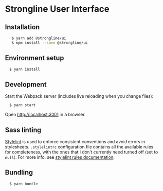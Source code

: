 # Strongline User Interface

## Installation 

```sh
   $ yarn add @strongline/ui
   $ npm install --save @strongline/ui
```

## Environment setup 

```sh
  $ yarn install
```

## Development

Start the Webpack server (includes live reloading when you change files):

```sh
  $ yarn start
```

Open [http://localhost:3001](http://localhost:3001) in a browser.

## Sass linting

[Stylelint](http://stylelint.io/) is used to enforce consistent conventions and avoid errors in stylesheets.
`.stylelintrc` configuration file contains all the available rules for completeness, with the ones that I don't currently need turned off (set to `null`). For more info, see [stylelint rules documentation](https://github.com/stylelint/stylelint/blob/master/docs/user-guide/rules.md).

## Bundling 

```sh
  $ yarn bundle
```
